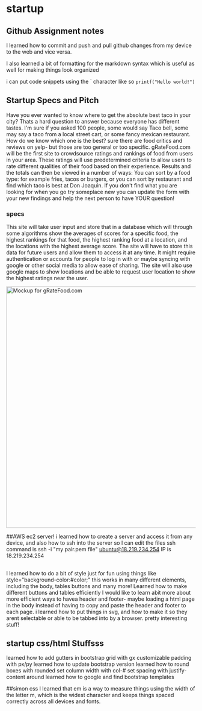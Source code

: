 # startup
## Github Assignment notes
I learned how to commit and push and pull github changes from my device to the web and vice versa.

I also learned a bit of formatting for the markdown syntax which is useful as well for making things look organized

i can put code snippets using the \` character like so
`printf("Hello world!")`


## Startup Specs and Pitch
Have you ever wanted to know where to get the absolute best taco in your city? Thats a hard question to answer because everyone has different tastes. I'm sure if you asked 100 people, some would say Taco bell, some may say a taco from a local street cart, or some fancy mexican restaurant. How do we know which one is the best? sure there are food critics and reviews on yelp- but those are too general or too specific. gRateFood.com will be the first site to crowdsource ratings and rankings of food from users in your area. These ratings will use predetermined criteria to allow users to rate different qualities of their food based on their experience. Results and the totals can then be viewed in a number of ways: You can sort by a food type: for example fries, tacos or burgers, or you can sort by restaurant and find which taco is best at Don Joaquin. If you don't find what you are looking for when you go try someplace new you can update the form with your new findings and help the next person to have YOUR question!

### specs
This site will take user input and store that in a database which will through some algorithms show the averages of scores for a specific food, the highest rankings for that food, the highest ranking food at a location, and the locations with the highest average score. The site will have to store this data for future users and allow them to access it at any time. It might require authentication or accounts for people to log in with or maybe syncing with google or other social media to allow ease of sharing. The site will also use google maps to show locations and be able to request user location to show the highest ratings near the user.

<img width="641" alt="Mockup for gRateFood.com" src="https://user-images.githubusercontent.com/70662539/214765411-69ec0393-d5d0-4ec5-8d5e-ae5ec7531c3d.png">


##AWS ec2 server!
i learned how to create a server and access it from any device, and also how to ssh into the server so I can edit the files
ssh command is ssh -i "my pair.pem file" ubuntu@18.219.234.254
IP is 18.219.234.254

##
I learned how to do a bit of style just for fun using things like style="background-color:#color;"
this works in many different elements, including the body, tables buttons and many more!
Learned how to make different buttons and tables efficiently
I would like to learn abit more about more efficient ways to havea header and footer- maybe loading a html page in the body instead of having to copy and paste the header and footer to each page.
i learned how to put things in svg, and how to make it so they arent selectable or able to be tabbed into by a browser. pretty interesting stuff!

## startup css/html Stuffsss
learned how to add gutters in bootstrap grid with gx
customizable padding with px/py
learned how to update bootstrap version
learned how to round boxes with rounded
set column width with col-#
set spacing with justify-content around
learned how to google and find bootstrap templates


##simon css
I learned that em is a way to measure things using the width of the letter m, which is the widest character and keeps things spaced correctly across all devices and fonts.
